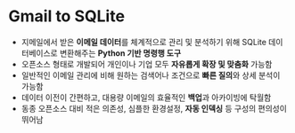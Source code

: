 # Gmail to SQLite


* 지메일에서 받은 **이메일 데이터**를 체계적으로 관리 및 분석하기 위해 SQLite 데이터베이스로 변환해주는 **Python 기반 명령행 도구**
* 오픈소스 형태로 개발되어 개인이나 기업 모두 **자유롭게 확장 및 맞춤화** 가능함
* 일반적인 이메일 관리에 비해 원하는 검색어나 조건으로 **빠른 질의**와 상세 분석이 가능함
* 데이터 이전이 간편하고, 대용량 이메일의 효율적인 **백업**과 아카이빙에 탁월함
* 동종 오픈소스 대비 적은 의존성, 심플한 환경설정, **자동 인덱싱** 등 구성의 편의성이 뛰어남
